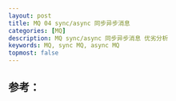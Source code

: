 ```yaml
---
layout: post
title: MQ 04 sync/async 同步异步消息 
categories: [MQ]
description: MQ sync/async 同步异步消息 优劣分析
keywords: MQ, sync MQ, async MQ
topmost: false
---
```






## 参考：
